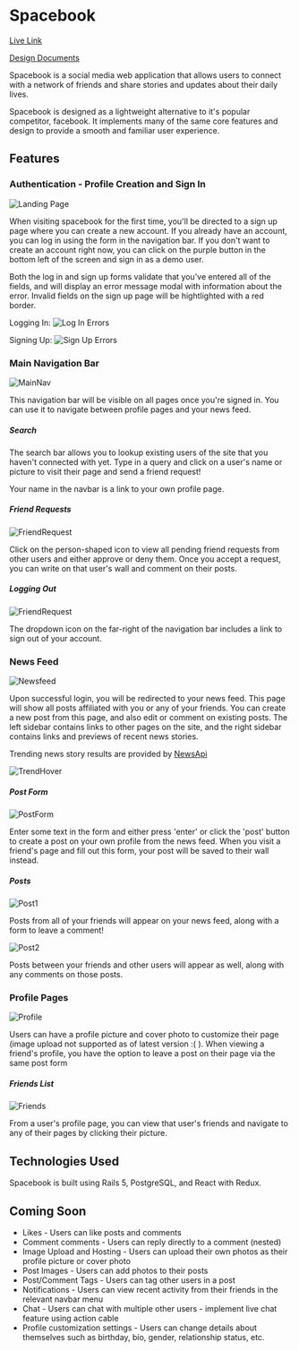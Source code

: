 # Spacebook

[Live Link](https://space--book.herokuapp.com)

[Design Documents](https://github.com/andywynkoop/fb_inspired_site/wiki)

Spacebook is a social media web application that allows users to connect with a network of friends and share stories and updates about their daily lives.

Spacebook is designed as a lightweight alternative to it's popular competitor, facebook. It implements many of the same core features and design to provide a smooth and familiar user experience.

## Features

### Authentication - Profile Creation and Sign In

![Landing Page](http://res.cloudinary.com/dmynah8jz/image/upload/v1523651528/Screen_Shot_2018-04-13_at_1.28.25_PM.png)

When visiting spacebook for the first time, you'll be directed to a sign up page where you can create a new account. If you already have an account, you can log in using the form in the navigation bar. If you don't want to create an account right now, you can click on the purple button in the bottom left of the screen and sign in as a demo user.

Both the log in and sign up forms validate that you've entered all of the fields, and will display an error message modal with information about the error. Invalid fields on the sign up page will be hightlighted with a red border.

Logging In:
![Log In Errors](http://res.cloudinary.com/dmynah8jz/image/upload/v1523651528/Screen_Shot_2018-04-13_at_1.29.29_PM.png)

Signing Up:
![Sign Up Errors](http://res.cloudinary.com/dmynah8jz/image/upload/v1523651528/Screen_Shot_2018-04-13_at_1.30.43_PM.png)

### Main Navigation Bar

![MainNav](http://res.cloudinary.com/dmynah8jz/image/upload/v1523653959/Screen_Shot_2018-04-13_at_2.06.31_PM.png)

This navigation bar will be visible on all pages once you're signed in.
You can use it to navigate between profile pages and your news feed.

##### Search

The search bar allows you to lookup existing users of the site that you haven't connected with yet. Type in a query and click on a user's name or picture to visit their page and send a friend request!

Your name in the navbar is a link to your own profile page.

##### Friend Requests

![FriendRequest](http://res.cloudinary.com/dmynah8jz/image/upload/v1523653156/Screen_Shot_2018-04-13_at_1.57.58_PM.png)

Click on the person-shaped icon to view all pending friend requests from other users and either approve or deny them. Once you accept a request, you can write on that user's wall and comment on their posts.

##### Logging Out

![FriendRequest](http://res.cloudinary.com/dmynah8jz/image/upload/v1523654131/Screen_Shot_2018-04-13_at_2.15.11_PM.png)

The dropdown icon on the far-right of the navigation bar includes a link to sign out of your account.

### News Feed

![Newsfeed](http://res.cloudinary.com/dmynah8jz/image/upload/v1523653404/Screen_Shot_2018-04-13_at_2.02.57_PM.png)

Upon successful login, you will be redirected to your news feed. This page will show all posts affiliated with you or any of your friends. You can create a new post from this page, and also edit or comment on existing posts. The left sidebar contains links to other pages on the site, and the right sidebar contains links and previews of recent news stories.

Trending news story results are provided by [NewsApi](https://newsapi.org/)

![TrendHover](http://res.cloudinary.com/dmynah8jz/image/upload/v1523653155/Screen_Shot_2018-04-13_at_1.50.10_PM.png)

##### Post Form

![PostForm](http://res.cloudinary.com/dmynah8jz/image/upload/v1523654783/Screen_Shot_2018-04-13_at_2.26.00_PM.png)

Enter some text in the form and either press 'enter' or click the 'post' button to create a post on your own profile from the news feed. When you visit a friend's page and fill out this form, your post will be saved to their wall instead.

##### Posts

![Post1](http://res.cloudinary.com/dmynah8jz/image/upload/v1523653155/Screen_Shot_2018-04-13_at_1.52.06_PM.png)

Posts from all of your friends will appear on your news feed, along with a form to leave a comment!

![Post2](http://res.cloudinary.com/dmynah8jz/image/upload/v1523655507/Screen_Shot_2018-04-13_at_2.38.12_PM.png)

Posts between your friends and other users will appear as well, along with any comments on those posts.

### Profile Pages

![Profile](http://res.cloudinary.com/dmynah8jz/image/upload/v1523655949/Screen_Shot_2018-04-13_at_2.45.26_PM.png)

Users can have a profile picture and cover photo to customize their page (image upload not supported as of latest version :( ).
When viewing a friend's profile, you have the option to leave a post on their page via the same post form

##### Friends List

![Friends](http://res.cloudinary.com/dmynah8jz/image/upload/v1523656286/Screen_Shot_2018-04-13_at_2.50.56_PM.png)

From a user's profile page, you can view that user's friends and navigate to any of their pages by clicking their picture.

## Technologies Used

Spacebook is built using Rails 5, PostgreSQL, and React with Redux.

## Coming Soon

* Likes - Users can like posts and comments
* Comment comments - Users can reply directly to a comment (nested)
* Image Upload and Hosting - Users can upload their own photos as their profile picture or cover photo
* Post Images - Users can add photos to their posts
* Post/Comment Tags - Users can tag other users in a post
* Notifications - Users can view recent activity from their friends in the relevant navbar menu
* Chat - Users can chat with multiple other users - implement live chat feature using action cable
* Profile customization settings - Users can change details about themselves such as birthday, bio, gender, relationship status, etc.
